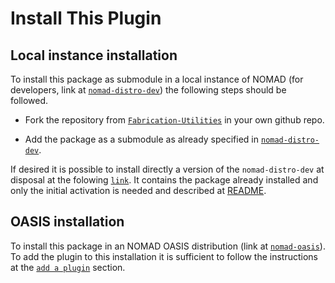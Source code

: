 # Install This Plugin

## Local instance installation

To install this package as submodule in a local instance of NOMAD (for developers, link at [`nomad-distro-dev`](https://github.com/FAIRmat-NFDI/nomad-distro-dev.git)) the following steps should be followed.

- Fork the repository from [`Fabrication-Utilities`](https://github.com/Trog-404/Fabrication-utilities.git) in your own github repo.

- Add the package as a submodule as already specified in [`nomad-distro-dev`](https://github.com/FAIRmat-NFDI/nomad-distro-dev.git).

If desired it is possible to install directly a version of the `nomad-distro-dev` at disposal at the folowing [`link`](https://github.com/Trog-404/nomad-distro-dev1.git). It contains the package already installed and only the initial activation is needed and described at [README](https://github.com/Trog-404/nomad-distro-dev1/blob/main/README.md).

## OASIS installation

To install this package in an NOMAD OASIS distribution (link at [`nomad-oasis`](https://github.com/FAIRmat-NFDI/nomad-distro-template.git)). To add the plugin to this installation it is sufficient to follow the instructions at the
[`add a plugin`](https://github.com/FAIRmat-NFDI/nomad-distro-template?tab=readme-ov-file#adding-a-plugin) section.